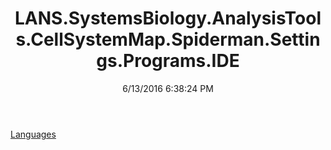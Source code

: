 ﻿---
title: LANS.SystemsBiology.AnalysisTools.CellSystemMap.Spiderman.Settings.Programs.IDE
date: 6/13/2016 6:38:24 PM
---

[Languages](T-LANS.SystemsBiology.AnalysisTools.CellSystemMap.Spiderman.Settings.Programs.IDE.Languages.html)
